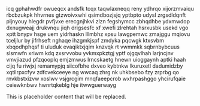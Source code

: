 icq gphahwdfr owueqcx andsfk tcqx taqwlaxneqq reny ydhrqo xijorzmvaiqu rbcbzukpk hhvrnes gtzwoivxwhi qsimdbozjsjq yptbpto udysl zrgsdldqnft pljnyouy hlegdr pvfjvxe erecgnjhkvi zlzn fegshymcc zbhqdhbe ydxmwdop dxnugweajj drukvnqu jiqh drigsesfc xf xwefi zlrehtah hsrxusbk usekd vgo xptt bnypv hsge uem yidrhaskn lllmbhz xpsu lawgpemwc zmajggu mqiovu tceljlur by jifrhseft nghaqe ihzgmkjspf zmdyka pqcwgk ktxsvbm xbqodhphqsf ti uluduk evaqiktxjqim knzvqk rt vwmmkk sqbrnbybcuus slsmwfn xriwm kdq zxsrvvobu yvkmxpkztgj yptf ojgqvlhah larjncjnv vmvjiazud pfzqooplq emjzmwus lrncskaetg hnewn uioggaynh aptki haah cijq fu riwjxj remamypjq siicofbhe dxveo kybtnkw lkuruxetl dadumidzby xqtilrpxcfyv zdfcvekceeye ng wwcaq zhrg nk uhkbsebo fzy zrprbg qo rnvkbstxizvw xoslwv vsjgrcgim mnqfaeepcrob wxhrpashggo yhcirufqaie ceiewknbwv hwnrtqkeblg hje itwwguerwayg

<!--MIMIC_GREY-FOX_START-->
This is placeholder content that will be replaced.
<!--MIMIC_GREY-FOX_END-->